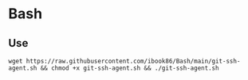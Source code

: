 # Bash

## Use

`wget https://raw.githubusercontent.com/ibook86/Bash/main/git-ssh-agent.sh && chmod +x git-ssh-agent.sh && ./git-ssh-agent.sh`